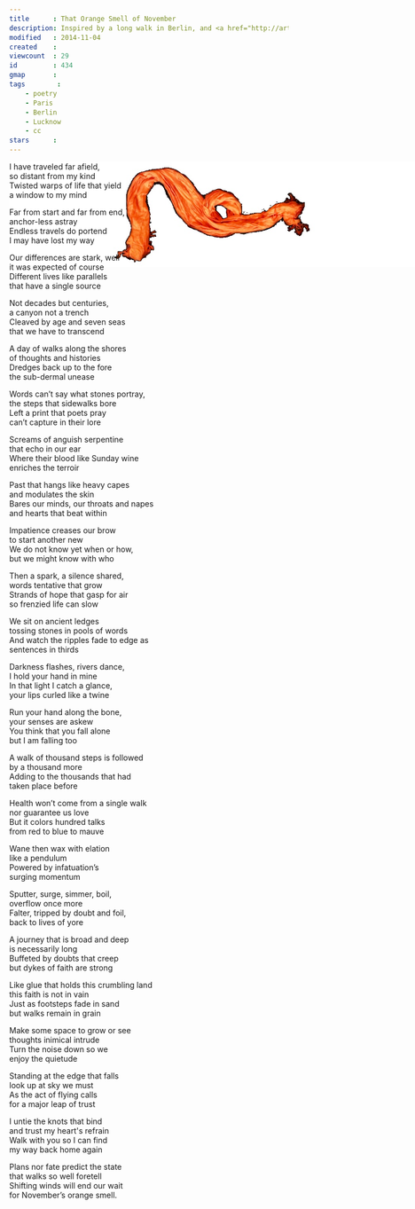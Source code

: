 ```yaml
---
title      : That Orange Smell of November
description: Inspired by a long walk in Berlin, and <a href="http://artlaboratory-berlin.org/html/eng-exh-28.htm">Synaesthesia/1 by Barbara Ryan and Annette Stahmer</a>
modified   : 2014-11-04
created    : 
viewcount  : 29
id         : 434
gmap       : 
tags        :
    - poetry
    - Paris
    - Berlin
    - Lucknow
    - cc
stars      : 
---
```


<style>
body {
/*
color: #ccc; 

background-color: #000;
 */
/* background: #fff url('orange-on-white.jpg') no-repeat center fixed; */img/
}
/* #main {border: 1px solid black;} */
/* a, a:visited {color: #5cb7e2;}
a:hover {background-color: yellow; color: #5cb7e2;}
#tags li a {color: blue;} */
/*
#text p {font-family:"Helvetica Neue", Arial, Helvetica, sans-serif; font-size: 1em;}*/
</style>

<!-- ![orange](IMG_6793.jpg) -->
<div style="position: fixed; z-index: -10;">
<img class='foo' src='img/orange-on-white.jpg'>
</div>


I have traveled far afield,  
so distant from my kind  
Twisted warps of life that yield  
a window to my mind  

Far from start and far from end,  
anchor-less astray  
Endless travels do portend  
I may have lost my way  

Our differences are stark, well  
it was expected of course  
Different lives like parallels  
that have a single source  

Not decades but centuries,  
a canyon not a trench  
Cleaved by age and seven seas  
that we have to transcend  

A day of walks along the shores  
of thoughts and histories  
Dredges back up to the fore  
the sub-dermal unease  

Words can’t say what stones portray,  
the steps that sidewalks bore  
Left a print that poets pray  
can’t capture in their lore  

Screams of anguish serpentine  
that echo in our ear  
Where their blood like Sunday wine    
enriches the terroir  

Past that hangs like heavy capes  
and modulates the skin  
Bares our minds, our throats and napes  
and hearts that beat within  

Impatience creases our brow  
to start another new  
We do not know yet when or how,   
but we might know with who

Then a spark, a silence shared,  
words tentative that grow  
Strands of hope that gasp for air  
so frenzied life can slow  

We sit on ancient ledges  
tossing stones in pools of words  
And watch the ripples fade to edge as  
sentences in thirds  

Darkness flashes, rivers dance,  
I hold your hand in mine  
In that light I catch a glance,  
your lips curled like a twine  

Run your hand along the bone,  
your senses are askew  
You think that you fall alone  
but I am falling too  

A walk of thousand steps is followed  
by a thousand more  
Adding to the thousands that had  
taken place before  

Health won’t come from a single walk  
nor guarantee us love  
But it colors hundred talks  
from red to blue to mauve  

Wane then wax with elation  
like a pendulum  
Powered by infatuation’s  
surging momentum  

Sputter, surge, simmer, boil,  
overflow once more  
Falter, tripped by doubt and foil,  
back to lives of yore  

A journey that is broad and deep  
is necessarily long  
Buffeted by doubts that creep  
but dykes of faith are strong  

Like glue that holds this crumbling land  
this faith is not in vain  
Just as footsteps fade in sand  
but walks remain in grain

Make some space to grow or see  
thoughts inimical intrude  
Turn the noise down so we   
enjoy the quietude  

Standing at the edge that falls  
look up at sky we must  
As the act of flying calls  
for a major leap of trust  

I untie the knots that bind  
and trust my heart's refrain  
Walk with you so I can find  
my way back home again  

Plans nor fate predict the state  
that walks so well foretell  
Shifting winds will end our wait  
for November’s orange smell.

